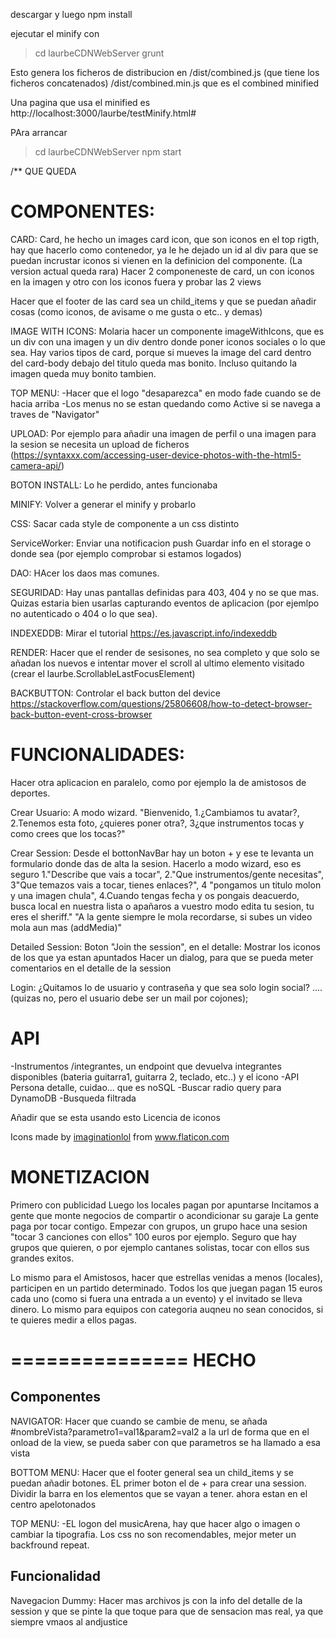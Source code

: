 descargar y luego 
npm install

ejecutar el minify con 

> cd laurbeCDNWebServer
> grunt

Esto genera los ficheros de distribucion en 
/dist/combined.js (que tiene los ficheros concatenados)
/dist/combined.min.js que es el combined minified

Una pagina que usa el minified es http://localhost:3000/laurbe/testMinify.html#

PAra arrancar
> cd laurbeCDNWebServer
> npm start


/**
 QUE QUEDA


COMPONENTES:
=================
CARD:
Card, he hecho un images card icon, que son iconos en el top rigth, hay que hacerlo como contenedor, ya le he dejado un id
al div para que se puedan incrustar iconos si vienen en la definicion del componente. (La version actual queda rara)
Hacer 2 componeneste de card, un con iconos en la imagen y otro con los iconos fuera y probar las 2 views

Hacer que el footer de las card sea un child_items y que se puedan añadir cosas (como iconos, de avisame o me gusta o etc..  y demas)

IMAGE WITH ICONS:
Molaria hacer un componente imageWithIcons, que es un div con una imagen y un div dentro donde poner iconos sociales o lo que sea.
Hay varios tipos de card, porque si mueves la image del card dentro del card-body debajo del titulo
queda mas bonito. Incluso quitando la imagen queda muy bonito tambien.

TOP MENU:
-Hacer que el logo "desaparezca" en modo fade cuando se de hacia arriba
-Los menus no se estan quedando como Active si se navega a traves de "Navigator"


UPLOAD: 
Por ejemplo para añadir una imagen de perfil o una imagen para la sesion se necesita un upload de ficheros (https://syntaxxx.com/accessing-user-device-photos-with-the-html5-camera-api/)

BOTON INSTALL:
Lo he perdido, antes funcionaba

MINIFY:
Volver a generar el minify y probarlo

CSS:
Sacar cada style de componente a un css distinto

ServiceWorker:
Enviar una notificacion push
Guardar info en el storage o donde sea (por ejemplo comprobar si estamos logados)

DAO:
HAcer los daos mas comunes. 

SEGURIDAD:
Hay unas pantallas definidas para 403, 404 y no se que mas. Quizas estaria bien usarlas capturando eventos
de aplicacion (por ejemlpo no autenticado o 404 o lo que sea).

INDEXEDDB:
Mirar el tutorial https://es.javascript.info/indexeddb

RENDER:
Hacer que el render de sesisones, no sea completo y que solo se añadan los nuevos e intentar mover el 
scroll al ultimo elemento visitado (crear el laurbe.ScrollableLastFocusElement)

BACKBUTTON:
Controlar el back button del device https://stackoverflow.com/questions/25806608/how-to-detect-browser-back-button-event-cross-browser

FUNCIONALIDADES:
====================
Hacer otra aplicacion en paralelo, como por ejemplo la de amistosos de deportes.



Crear Usuario:
A modo wizard.
"Bienvenido, 1.¿Cambiamos tu avatar?, 2.Tenemos esta foto, ¿quieres poner otra?, 3¿que instrumentos tocas y como crees que los tocas?"

Crear Session:
Desde el bottonNavBar hay un boton + y ese te levanta un formulario donde das de alta la sesion.
Hacerlo a modo wizard, eso es seguro
1."Describe que vais a tocar", 2."Que instrumentos/gente necesitas", 3"Que temazos vais a tocar, tienes enlaces?",  4 "pongamos un titulo molon y una imagen chula", 4.Cuando tengas fecha y os pongais deacuerdo, busca local en nuestra lista o apañaros a vuestro modo edita tu sesion, tu eres el sheriff."  "A la gente siempre le mola recordarse, si subes un video mola aun mas (addMedia)" 


Detailed Session:
Boton "Join the session", en el detalle:
Mostrar los iconos de los que ya estan apuntados
Hacer un dialog, para que se pueda meter comentarios en el detalle de la session

Login:
¿Quitamos lo de usuario y contraseña y que sea solo login social? .... (quizas no, pero el usuario debe ser un mail por cojones);



API 
============
-Instrumentos /integrantes, un endpoint que devuelva integrantes disponibles (bateria guitarra1, guitarra 2, teclado, etc..) y el icono 
-API Persona detalle, cuidao... que es noSQL
-Buscar radio query para DynamoDB
-Busqueda filtrada


Añadir que se esta usando esto Licencia de iconos
<div>Icons made by <a href="https://www.flaticon.com/authors/imaginationlol" title="imaginationlol">imaginationlol</a> from <a href="https://www.flaticon.com/" title="Flaticon">www.flaticon.com</a></div>


MONETIZACION
===============
Primero con publicidad
Luego los locales pagan por apuntarse
Incitamos a gente que monte negocios de compartir o acondicionar su garaje
La gente paga por tocar contigo. Empezar con grupos, un grupo hace una sesion "tocar 3 canciones con ellos" 100 euros por ejemplo.
Seguro que hay grupos que quieren, o por ejemplo cantanes solistas, tocar con ellos sus grandes exitos.

Lo mismo para el Amistosos, hacer que estrellas venidas a menos (locales), participen en un partido determinado.
Todos los que juegan pagan 15 euros cada uno (como si fuera una entrada a un evento) y el invitado se lleva dinero.
Lo mismo para equipos con categoria auqneu no sean conocidos, si te quieres medir a ellos pagas.



===============
HECHO
==============
Componentes
-----------
NAVIGATOR:
Hacer que cuando se cambie de menu, se añada #nombreVista?parametro1=val1&param2=val2 a la url
de forma que en el onload de la view, se pueda saber con que parametros se ha llamado a esa vista

BOTTOM MENU:
Hacer que el footer general sea un child_items y se puedan añadir botones. EL primer boton el de + para crear una session.
Dividir la barra en los elementos que se vayan a tener. ahora estan en el centro apelotonados

TOP MENU:
-EL logon del musicArena, hay que hacer algo o imagen o cambiar la tipografia. Los css no son recomendables, mejor meter un backfround repeat.

Funcionalidad
--------------
Navegacion Dummy:
Hacer mas archivos js con la info del detalle de la session y que se pinte la que toque para que de sensacion mas real, ya que siempre vmaos al andjustice